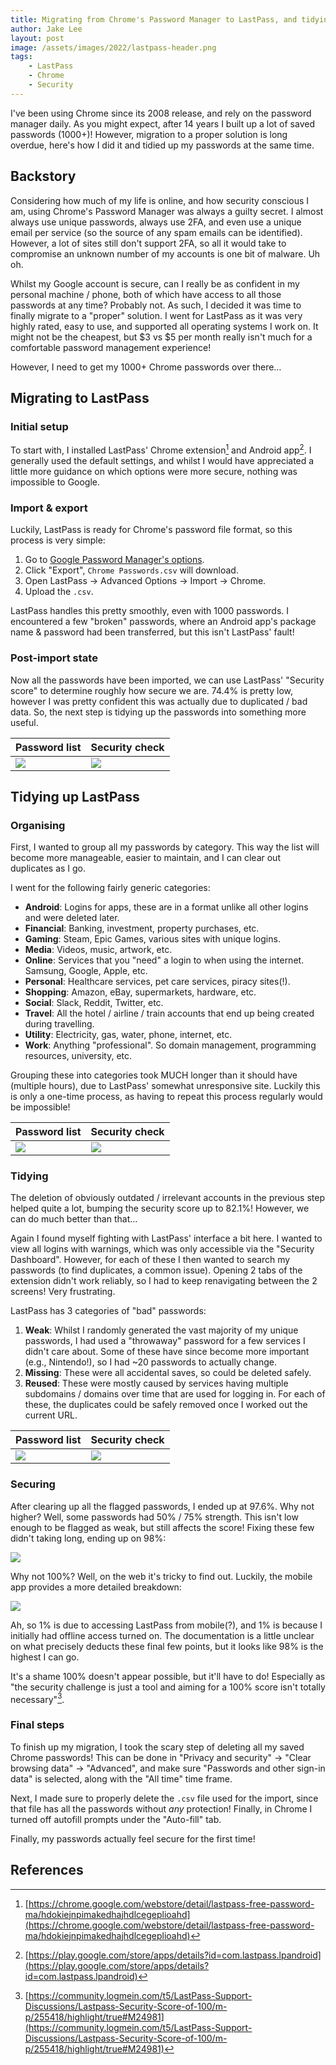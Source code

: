 ```yaml
---
title: Migrating from Chrome's Password Manager to LastPass, and tidying up 10+ years of password clutter
author: Jake Lee
layout: post
image: /assets/images/2022/lastpass-header.png
tags:
    - LastPass
    - Chrome
    - Security
---
```


I've been using Chrome since its 2008 release, and rely on the password manager daily. As you might expect, after 14 years I built up a lot of saved passwords (1000+)! However, migration to a proper solution is long overdue, here's how I did it and tidied up my passwords at the same time.

## Backstory

Considering how much of my life is online, and how security conscious I am, using Chrome's Password Manager was always a guilty secret. I almost always use unique passwords, always use 2FA, and even use a unique email per service (so the source of any spam emails can be identified). However, a lot of sites still don't support 2FA, so all it would take to compromise an unknown number of my accounts is one bit of malware. Uh oh.

Whilst my Google account is secure, can I really be as confident in my personal machine / phone, both of which have access to all those passwords at any time? Probably not. As such, I decided it was time to finally migrate to a "proper" solution. I went for LastPass as it was very highly rated, easy to use, and supported all operating systems I work on. It might not be the cheapest, but $3 vs $5 per month really isn't much for a comfortable password management experience!

However, I need to get my 1000+ Chrome passwords over there…

## Migrating to LastPass

### Initial setup

To start with, I installed LastPass' Chrome extension[^chrome-extension] and Android app[^android-app]. I generally used the default settings, and whilst I would have appreciated a little more guidance on which options were more secure, nothing was impossible to Google.

[^chrome-extension]: [https://chrome.google.com/webstore/detail/lastpass-free-password-ma/hdokiejnpimakedhajhdlcegeplioahd](https://chrome.google.com/webstore/detail/lastpass-free-password-ma/hdokiejnpimakedhajhdlcegeplioahd)
[^android-app]: [https://play.google.com/store/apps/details?id=com.lastpass.lpandroid](https://play.google.com/store/apps/details?id=com.lastpass.lpandroid)

### Import & export

Luckily, LastPass is ready for Chrome's password file format, so this process is very simple:

1. Go to [Google Password Manager's options](https://passwords.google.com/options?ep=1).
2. Click "Export", `Chrome Passwords.csv` will download.
3. Open LastPass → Advanced Options → Import → Chrome.
4. Upload the `.csv`.

LastPass handles this pretty smoothly, even with 1000 passwords. I encountered a few "broken" passwords, where an Android app's package name & password had been transferred, but this isn't LastPass' fault!


### Post-import state

Now all the passwords have been imported, we can use LastPass' "Security score" to determine roughly how secure we are. 74.4% is pretty low, however I was pretty confident this was actually due to duplicated / bad data. So, the next step is tidying up the passwords into something more useful.

| Password list | Security check |
| --- | --- |
| [![](/assets/images/2022/lastpass-passwordcount-thumbnail.png)](/assets/images/2022/lastpass-passwordcount.png) | [![](/assets/images/2022/lastpass-initial-thumbnail.png)](/assets/images/2022/lastpass-initial.png) |

## Tidying up LastPass

### Organising

First, I wanted to group all my passwords by category. This way the list will become more manageable, easier to maintain, and I can clear out duplicates as I go.

I went for the following fairly generic categories:

* **Android**: Logins for apps, these are in a format unlike all other logins and were deleted later.
* **Financial**: Banking, investment, property purchases, etc.
* **Gaming**: Steam, Epic Games, various sites with unique logins.
* **Media**: Videos, music, artwork, etc.
* **Online**: Services that you "need" a login to when using the internet. Samsung, Google, Apple, etc.
* **Personal**: Healthcare services, pet care services, piracy sites(!).
* **Shopping**: Amazon, eBay, supermarkets, hardware, etc.
* **Social**: Slack, Reddit, Twitter, etc.
* **Travel**: All the hotel / airline / train accounts that end up being created during travelling.
* **Utility**: Electricity, gas, water, phone, internet, etc. 
* **Work**: Anything "professional". So domain management, programming resources, university, etc.

Grouping these into categories took MUCH longer than it should have (multiple hours), due to LastPass' somewhat unresponsive site. Luckily this is only a one-time process, as having to repeat this process regularly would be impossible!

| Password list | Security check |
| --- | --- |
| [![](/assets/images/2022/lastpass-passwordorganised-thumbnail.png)](/assets/images/2022/lastpass-passwordorganised.png) | [![](/assets/images/2022/lastpass-organised-thumbnail.png)](/assets/images/2022/lastpass-organised.png) |

### Tidying

The deletion of obviously outdated / irrelevant accounts in the previous step helped quite a lot, bumping the security score up to 82.1%! However, we can do much better than that…

Again I found myself fighting with LastPass' interface a bit here. I wanted to view all logins with warnings, which was only accessible via the "Security Dashboard". However, for each of these I then wanted to search my passwords (to find duplicates, a common issue). Opening 2 tabs of the extension didn't work reliably, so I had to keep renavigating between the 2 screens! Very frustrating.

LastPass has 3 categories of "bad" passwords: 
1. **Weak**: Whilst I randomly generated the vast majority of my unique passwords, I had used a "throwaway" password for a few services I didn't care about. Some of these have since become more important (e.g., Nintendo!), so I had ~20 passwords to actually change.
2. **Missing**: These were all accidental saves, so could be deleted safely.
3. **Reused**: These were mostly caused by services having multiple subdomains / domains over time that are used for logging in. For each of these, the duplicates could be safely removed once I worked out the current URL.

| Password list | Security check |
| --- | --- |
| [![](/assets/images/2022/lastpass-passwordsecured-thumbnail.png)](/assets/images/2022/lastpass-passwordsecured.png) | [![](/assets/images/2022/lastpass-secured-thumbnail.png)](/assets/images/2022/lastpass-secured.png) |

### Securing

After clearing up all the flagged passwords, I ended up at 97.6%. Why not higher? Well, some passwords had 50% / 75% strength. This isn't low enough to be flagged as weak, but still affects the score! Fixing these few didn't taking long, ending up on 98%:

[![](/assets/images/2022/lastpass-strengthened.png)](/assets/images/2022/lastpass-strengthened.png)

Why not 100%? Well, on the web it's tricky to find out. Luckily, the mobile app provides a more detailed breakdown:

[![](/assets/images/2022/lastpass-app-thumbnail.png)](/assets/images/2022/lastpass-app.png)

Ah, so 1% is due to accessing LastPass from mobile(?), and 1% is because I initially had offline access turned on. The documentation is a little unclear on what precisely deducts these final few points, but it looks like 98% is the highest I can go. 

It's a shame 100% doesn't appear possible, but it'll have to do! Especially as "the security challenge is just a tool and aiming for a 100% score isn't totally necessary"[^not-necessary].

[^not-necessary]: [https://community.logmein.com/t5/LastPass-Support-Discussions/Lastpass-Security-Score-of-100/m-p/255418/highlight/true#M24981](https://community.logmein.com/t5/LastPass-Support-Discussions/Lastpass-Security-Score-of-100/m-p/255418/highlight/true#M24981)

### Final steps

To finish up my migration, I took the scary step of deleting all my saved Chrome passwords! This can be done in "Privacy and security" → "Clear browsing data" → "Advanced", and make sure "Passwords and other sign-in data" is selected, along with the "All time" time frame.

Next, I made sure to properly delete the `.csv` file used for the import, since that file has all the passwords without *any* protection! Finally, in Chrome I turned off autofill prompts under the "Auto-fill" tab.

Finally, my passwords actually feel secure for the first time!

## References